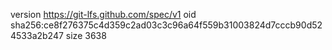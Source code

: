 version https://git-lfs.github.com/spec/v1
oid sha256:ce8f276375c4d359c2ad03c3c96a64f559b31003824d7cccb90d524533a2b247
size 3638
